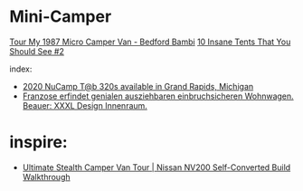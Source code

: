 # Mini-Camper
[Tour My 1987 Micro Camper Van - Bedford Bambi](https://youtu.be/MPfuTZRbI0c) [10 Insane Tents That You Should See #2](https://youtu.be/CXay7SfT6og)

index:
- [2020 NuCamp T@b 320s available in Grand Rapids, Michigan](https://youtu.be/SUqALfjJgpU)
- [Franzose erfindet genialen ausziehbaren einbruchsicheren Wohnwagen. Beauer: XXXL Design Innenraum.](https://youtu.be/WZBISjfCdCs)

# inspire:
- [Ultimate Stealth Camper Van Tour | Nissan NV200 Self-Converted Build Walkthrough](https://youtu.be/8HL4RQb-ROA)
